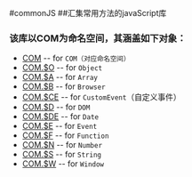 #commonJS
##汇集常用方法的javaScript库
### 该库以COM为命名空间，其涵盖如下对象：
* [COM](https://github.com/laixiangran/commonJS/blob/master/src/forCOM.js) -- for `COM（对应命名空间）`
* [COM.$O](https://github.com/laixiangran/commonJS/blob/master/src/forObject.js) -- for `Object`
* [COM.$A](https://github.com/laixiangran/commonJS/blob/master/src/forArray.js) -- for `Array`
* [COM.$B](https://github.com/laixiangran/commonJS/blob/master/src/forBrowser.js) -- for `Browser`
* [COM.$CE](https://github.com/laixiangran/commonJS/blob/master/src/forCustomEvent.js) -- for `CustomEvent`（自定义事件）
* [COM.$D](https://github.com/laixiangran/commonJS/blob/master/src/forDOM.js) -- for `DOM` 
* [COM.$DE](https://github.com/laixiangran/commonJS/blob/master/src/forDate.js) -- for `Date`
* [COM.$E](https://github.com/laixiangran/commonJS/blob/master/src/forEvent.js) -- for `Event`
* [COM.$F](https://github.com/laixiangran/commonJS/blob/master/src/forFunction.js) -- for `Function`
* [COM.$N](https://github.com/laixiangran/commonJS/blob/master/src/forNumber.js) -- for `Number`
* [COM.$S](https://github.com/laixiangran/commonJS/blob/master/src/forString.js) -- for `String`
* [COM.$W](https://github.com/laixiangran/commonJS/blob/master/src/forWindow.js) -- for `Window`
